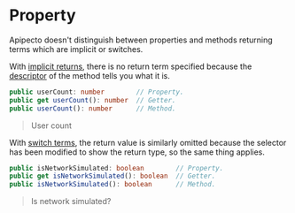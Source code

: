 # Property

Apipecto doesn't distinguish between properties and methods returning terms which are implicit or switches.

With [implicit returns](../4-behavior/1-implicit-return.md), there is no return term specified because the [descriptor](4-descriptor.md) of the method tells you what it is.

```typescript
public userCount: number        // Property.
public get userCount(): number  // Getter.
public userCount(): number      // Method.
```

> User count

With [switch terms](../2-type/2-boolean.md), the return value is similarly omitted because the selector has been modified to show the return type, so the same thing applies.

```typescript
public isNetworkSimulated: boolean        // Property.
public get isNetworkSimulated(): boolean  // Getter.
public isNetworkSimulated(): boolean      // Method.
```

> Is network simulated?